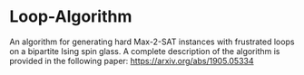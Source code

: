 # Loop-Algorithm
An algorithm for generating hard Max-2-SAT instances with frustrated loops on a bipartite Ising spin glass.
A complete description of the algorithm is provided in the following paper:
https://arxiv.org/abs/1905.05334
